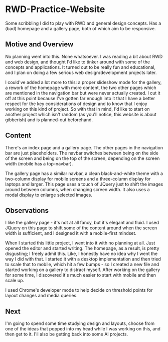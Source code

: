 # RWD-Practice-Website
Some scribbling I did to play with RWD and general design concepts. Has a (bad) homepage and a gallery page, both of which aim to be responsive.

## Motive and Overview
No planning went into this. None whatsoever. I was reading a bit about RWD and web design, and thought I'd like to tinker around with some
of the concepts and applications. It turned out to be really fun and educational, and I plan on doing a few serious web design/development projects
later.

I could've added a lot more to this: a proper slideshow mode for the gallery, a rework of the homepage with more content, the two other pages 
which are mentioned in the navigation bar but were never actually created. I cut it off at this point because I've gotten far enough into
it that I have a better respect for the key considerations of design and to know that I enjoy working on this kind of project. So with
that in mind, I'd like to start on another project which isn't random (as you'll notice, this website is about gibberish) and is
planned-out beforehand.

## Content
There's an index page and a gallery page. The other pages in the navigation bar are just placeholders. The navbar switches between being
on the side of the screen and being on the top of the screen, depending on the screen width (mobile has a top-navbar).

The gallery page has a similar navbar, a clean black-and-white theme with a two-column display for mobile screens and a three-column display
for laptops and larger. This page uses a touch of JQuery just to shift the images around between columns, when changing screen width. It
also uses a modal display to enlarge selected images.

## Observations
I like the gallery page - it's not at all fancy, but it's elegant and fluid. I used JQuery on this page to shift some of the content around when the screen width is sufficient, and I designed it with a mobile-first mindset.

When I started this little project, I went into it with no planning at all. Just opened the editor and started writing.
The homepage, as a result, is pretty disgusting; I freely admit this. Like, I honestly have no idea why I went the way I did with that. I started it with a desktop implementation and then tried to scale that to mobile, which hit a few bumps - so I created a new file and started working on a gallery to distract myself.
After working on the gallery for some time, I discovered it's much easier to start with mobile and then scale up.

I used Chrome's developer mode to help decide on threshold points for layout changes and media queries.

## Next
I'm going to spend some time studying design and layouts, choose from one of the ideas that popped into my head while I was working on this, and then get to it. I'll also be getting back into some AI projects.
